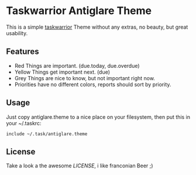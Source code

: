 # Taskwarrior Antiglare Theme

This is a simple [taskwarrior](http://www.taskwarrior.org) Theme without any
extras, no beauty, but great usability.

## Features
 * Red Things are important. (due.today, due.overdue)
 * Yellow Things get important next. (due)
 * Grey Things are nice to know, but not important right now.
 * Priorities have no different colors, reports should sort by priority.

## Usage
Just copy antiglare.theme to a nice place on your filesystem, then put this in
your ~/.taskrc:
```
include ~/.task/antiglare.theme
```

## License
Take a look a the awesome *LICENSE*, i like franconian Beer ;)
